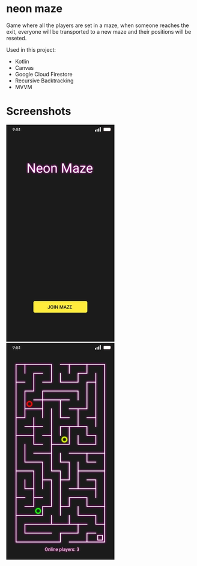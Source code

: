 # neon maze
Game where all the players are set in a maze, when someone reaches the exit, everyone will be transported to a new maze and their positions will be reseted.

Used in this project:</br>
  * Kotlin
  * Canvas
  * Google Cloud Firestore
  * Recursive Backtracking
  * MVVM
  
# Screenshots
![N|Solid](https://github.com/puntogris/neon-maze/blob/master/screenshots/1.webp)
![N|Solid](https://github.com/puntogris/neon-maze/blob/master/screenshots/2.webp)
